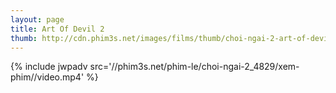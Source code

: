 ```yaml
---
layout: page
title: Art Of Devil 2
thumb: http://cdn.phim3s.net/images/films/thumb/choi-ngai-2-art-of-devil-2-2005.jpg
---
```

{% include jwpadv src='//phim3s.net/phim-le/choi-ngai-2_4829/xem-phim//video.mp4' %}